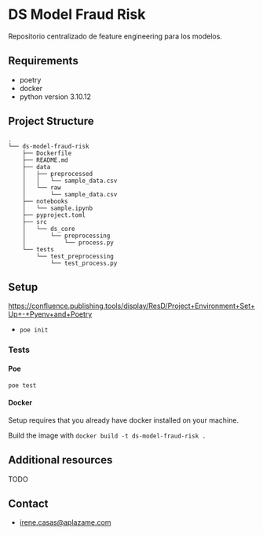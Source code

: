 # DS Model Fraud Risk
Repositorio centralizado de feature engineering para los modelos.

## Requirements
* poetry
* docker
* python version 3.10.12

## Project Structure
```
.
└── ds-model-fraud-risk
    ├── Dockerfile
    ├── README.md
    ├── data
    │   ├── preprocessed
    │   │   └── sample_data.csv
    │   └── raw
    │       └── sample_data.csv
    ├── notebooks
    │   └── sample.ipynb
    ├── pyproject.toml
    ├── src
    │   └── ds_core
    │       └── preprocessing
    │           └── process.py
    └── tests
        └── test_preprocessing
            └── test_process.py
```

## Setup
https://confluence.publishing.tools/display/ResD/Project+Environment+Set+Up+-+Pyenv+and+Poetry
* `poe init`

### Tests

#### Poe
`poe test`

####  Docker
Setup requires that you already have docker installed on your machine.

Build the image with `docker build -t ds-model-fraud-risk .`

## Additional resources
TODO

## Contact
* irene.casas@aplazame.com